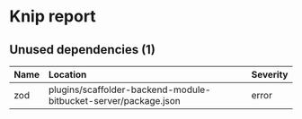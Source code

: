 # Knip report

## Unused dependencies (1)

| Name | Location     | Severity |
| :-- | :----------- | :------- |
| zod | plugins/scaffolder-backend-module-bitbucket-server/package.json | error    |

